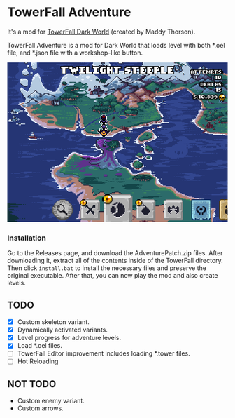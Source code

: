# TowerFall Adventure
It's a mod for [TowerFall Dark World](http://www.towerfall-game.com/) (created by Maddy Thorson).

TowerFall Adventure is a mod for Dark World that loads level with both *.oel file, and *.json file with a workshop-like button.

![menu](./img/menu.png)

### Installation
Go to the Releases page, and download the AdventurePatch.zip files. After downloading it, extract all of the contents
inside of the TowerFall directory. Then click `install.bat` to install the necessary files and preserve the original
executable. After that, you can now play the mod and also create levels.


## TODO

- [x] Custom skeleton variant.
- [x] Dynamically activated variants.
- [x] Level progress for adventure levels.
- [x] Load *.oel files.
- [ ] TowerFall Editor improvement includes loading *.tower files.
- [ ] Hot Reloading

## NOT TODO
+ Custom enemy variant.
+ Custom arrows.
